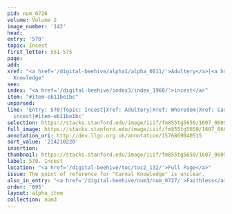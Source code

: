 ```yaml
---
pid: num_0726
volume: Volume 2
image_number: '142'
head:
entry: '570'
topic: Incest
first_letter: 551-575
page:
add:
xref: "<a href='/digital-beehive/alpha1/alpha_0011/'>Adultery</a>|<a href='/digital-beehive/alpha5/alpha_1036/'>Whoredom</a>|Carnal
  Knowledge"
see:
index: "<a href='/digital-beehive/index3/index_1960/'>incest</a>"
item: "#item-eb11be1bc"
unparsed:
line: 'Entry: 570|Topic: Incest|Xref: Adultery|Xref: Whoredom|Xref: Carnal Knowledge|Index:
  incest|#item-eb11be1bc'
selection: https://stacks.stanford.edu/image/iiif/fm855tg5659/1607_0609/870,220,2820,507/full/0/default.jpg
full_image: https://stacks.stanford.edu/image/iiif/fm855tg5659/1607_0609/full/full/0/default.jpg
annotation_uri: http://dev.llgc.org.uk/annotation/1576869040515
sort_value: '214210220'
insertion:
thumbnail: https://stacks.stanford.edu/image/iiif/fm855tg5659/1607_0609/870,220,600,180/250,/0/default.jpg
label: 570. Incest
location: "<a href='/digital-beehive/toc/toc2_132/'>Full Page</a>"
issue: The point of reference for "Carnal Knowledge" is unclear.
also_in_entry: "<a href='/digital-beehive/num3/num_0727/'>Faithless</a>"
order: '095'
layout: alpha_item
collection: num3
---
```

